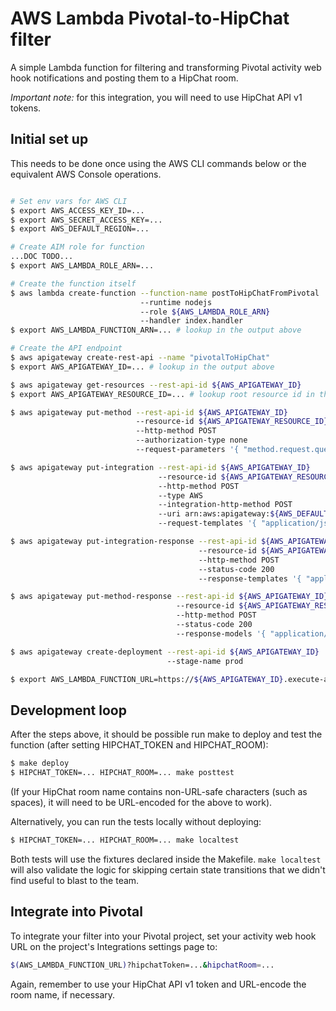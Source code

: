 # AWS Lambda Pivotal-to-HipChat filter

A simple Lambda function for filtering and transforming Pivotal activity web hook notifications and posting them to a HipChat room.

*Important note:* for this integration, you will need to use HipChat API v1 tokens.  

## Initial set up

This needs to be done once using the AWS CLI commands below or the equivalent AWS Console operations.

```bash

# Set env vars for AWS CLI
$ export AWS_ACCESS_KEY_ID=...
$ export AWS_SECRET_ACCESS_KEY=...
$ export AWS_DEFAULT_REGION=...

# Create AIM role for function
...DOC TODO...
$ export AWS_LAMBDA_ROLE_ARN=...

# Create the function itself
$ aws lambda create-function --function-name postToHipChatFromPivotal 
                             --runtime nodejs 
                             --role ${AWS_LAMBDA_ROLE_ARN} 
                             --handler index.handler
$ export AWS_LAMBDA_FUNCTION_ARN=... # lookup in the output above

# Create the API endpoint
$ aws apigateway create-rest-api --name "pivotalToHipChat"
$ export AWS_APIGATEWAY_ID=... # lookup in the output above

$ aws apigateway get-resources --rest-api-id ${AWS_APIGATEWAY_ID}
$ export AWS_APIGATEWAY_RESOURCE_ID=... # lookup root resource id in the output above

$ aws apigateway put-method --rest-api-id ${AWS_APIGATEWAY_ID} 
                            --resource-id ${AWS_APIGATEWAY_RESOURCE_ID} 
                            --http-method POST 
                            --authorization-type none 
                            --request-parameters '{ "method.request.querystring.hipchatToken": false, "method.request.querystring.hipchatRoom": false }'

$ aws apigateway put-integration --rest-api-id ${AWS_APIGATEWAY_ID} 
                                 --resource-id ${AWS_APIGATEWAY_RESOURCE_ID} 
                                 --http-method POST 
                                 --type AWS 
                                 --integration-http-method POST 
                                 --uri arn:aws:apigateway:${AWS_DEFAULT_REGION}:lambda:path/2015-03-31/functions/${AWS_LAMBDA_FUNCTION_ARN}/invocations 
                                 --request-templates '{ "application/json": "{\"hipchatToken\" : \"$util.urlDecode($input.params('\''hipchatToken'\''))\", \"hipchatRoom\" : \"$util.urlDecode($input.params('\''hipchatRoom'\''))\", \"activity\" : $input.json('\''$'\'')}"}'

$ aws apigateway put-integration-response --rest-api-id ${AWS_APIGATEWAY_ID} 
                                          --resource-id ${AWS_APIGATEWAY_RESOURCE_ID} 
                                          --http-method POST 
                                          --status-code 200 
                                          --response-templates '{ "application/json": "" }'

$ aws apigateway put-method-response --rest-api-id ${AWS_APIGATEWAY_ID} 
                                     --resource-id ${AWS_APIGATEWAY_RESOURCE_ID} 
                                     --http-method POST 
                                     --status-code 200 
                                     --response-models '{ "application/json": "Empty" }'

$ aws apigateway create-deployment --rest-api-id ${AWS_APIGATEWAY_ID} 
                                   --stage-name prod

$ export AWS_LAMBDA_FUNCTION_URL=https://${AWS_APIGATEWAY_ID}.execute-api.${AWS_DEFAULT_REGION}.amazonaws.com/prod
```

## Development loop

After the steps above, it should be possible run make to deploy and test the function (after setting HIPCHAT_TOKEN and HIPCHAT_ROOM):

```bash
$ make deploy
$ HIPCHAT_TOKEN=... HIPCHAT_ROOM=... make posttest
```

(If your HipChat room name contains non-URL-safe characters (such as spaces), it will need to be URL-encoded for the above to work).

Alternatively, you can run the tests locally without deploying:

```bash
$ HIPCHAT_TOKEN=... HIPCHAT_ROOM=... make localtest
```

Both tests will use the fixtures declared inside the Makefile.  ```make localtest``` will also validate the logic for skipping certain state transitions that we didn't find useful to blast to the team.

## Integrate into Pivotal

To integrate your filter into your Pivotal project, set your activity web hook URL on the project's Integrations settings page to:

```bash
$(AWS_LAMBDA_FUNCTION_URL)?hipchatToken=...&hipchatRoom=...
```

Again, remember to use your HipChat API v1 token and URL-encode the room name, if necessary.



